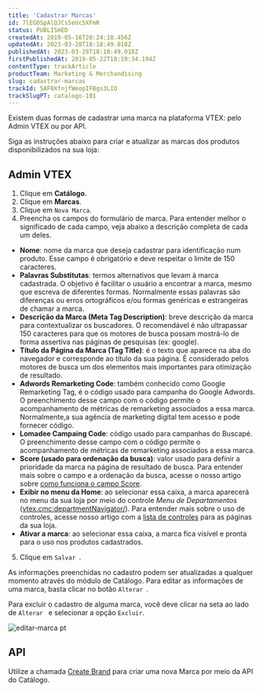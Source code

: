 ```yaml
---
title: 'Cadastrar Marcas'
id: 7lEGOSpAlQJCs5eUc5XFmR
status: PUBLISHED
createdAt: 2019-05-16T20:24:10.456Z
updatedAt: 2023-03-28T18:18:49.018Z
publishedAt: 2023-03-28T18:18:49.018Z
firstPublishedAt: 2019-05-22T18:19:34.194Z
contentType: trackArticle
productTeam: Marketing & Merchandising
slug: cadastrar-marcas
trackId: 5AF0XfnjfWeopIFBgs3LIQ
trackSlugPT: catalogo-101
---
```


Existem duas formas de cadastrar uma marca na plataforma VTEX: pelo Admin VTEX ou por API.

Siga as instruções abaixo para criar e atualizar as marcas dos produtos disponibilizados na sua loja:

## Admin VTEX

1. Clique em __Catálogo__.
2. Clique em __Marcas__.
3. Clique em `Nova Marca`.
4. Preencha os campos do formulário de marca. Para entender melhor o significado de cada campo, veja abaixo a descrição completa de cada um deles.
  - __Nome__: nome da marca que deseja cadastrar para identificação num produto. Esse campo é obrigatório e deve respeitar o limite de 150 caracteres. 
  - __Palavras Substitutas__: termos alternativos que levam à marca cadastrada. O objetivo é facilitar o usuário a encontrar a marca, mesmo que escreva de diferentes formas. Normalmente essas palavras são diferenças ou erros ortográficos e/ou formas genéricas e estrangeiras de chamar a marca.   
  - __Descrição da Marca (Meta Tag Description)__: breve descrição da marca para contextualizar os buscadores. O recomendável é não ultrapassar 150 caracteres para que os motores de busca possam mostrá-lo de forma assertiva nas páginas de pesquisas (ex: google).
  - __Título da Página da Marca (Tag Title)__: é o texto que aparece na aba do navegador e corresponde ao título da sua página. É considerado pelos motores de busca um dos elementos mais importantes para otimização de resultado.
  - __Adwords Remarketing Code__: também conhecido como Google Remarketing Tag, é o código usado para campanha do Google Adwords. O preenchimento desse campo com o código permite o acompanhamento de métricas de remarketing associados a essa marca. Normalmente,a sua agência de marketing digital tem acesso e pode fornecer código.
  - __Lomadee Campaing Code__: código usado para campanhas do Buscapé. O preenchimento desse campo com o código permite o acompanhamento de métricas de remarketing associados a essa marca.
  - __Score (usado para ordenação da busca)__: valor usado para definir a prioridade da marca na página de resultado de busca. Para entender mais sobre o campo e a ordenação da busca, acesse o nosso artigo sobre [como funciona o campo Score](https://help.vtex.com/pt/tutorial/como-funciona-o-campo-score--1BUZC0mBYEEIUgeQYAKcae).
  - __Exibir no menu da Home__: ao selecionar essa caixa, a marca aparecerá no menu da sua loja por meio do controle *Menu de Departamentos* (<vtex.cmc:departmentNavigator/>). Para entender mais sobre o uso de controles, acesse nosso artigo com a [lista de controles](https://help.vtex.com/pt/tutorial/lista-de-controles-para-templates--tutorials_563) para as páginas da sua loja. 
  - __Ativar a marca__: ao selecionar essa caixa, a marca fica visível e pronta para o uso nos produtos cadastrados.
5. Clique em  `Salvar `.

As informações preenchidas no cadastro podem ser atualizadas a qualquer momento através do módulo de Catálogo. Para editar as informações de uma marca, basta clicar no botão  `Alterar `. 

Para excluir o cadastro de alguma marca, você deve clicar na seta ao lado de  `Alterar ` e selecionar a opção `Excluir`. 

![editar-marca pt](//images.ctfassets.net/alneenqid6w5/3lz8nIX88GLSISJCiFk1h7/c45e2225e20611d450e91f3e97bc24c9/editar-marca_PT.png)

## API

Utilize a chamada [Create Brand](https://developers.vtex.com/vtex-developer-docs/reference/catalog-api-brand#catalog-api-post-brand) para criar uma nova Marca por meio da API do Catálogo.
